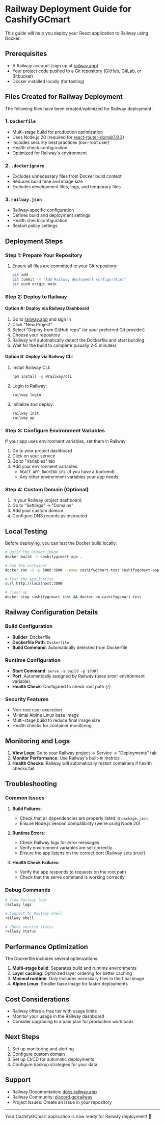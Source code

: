 # Railway Deployment Guide for CashifyGCmart

This guide will help you deploy your React application to Railway using Docker.

## Prerequisites

- A Railway account (sign up at [railway.app](https://railway.app))
- Your project code pushed to a Git repository (GitHub, GitLab, or Bitbucket)
- Docker installed locally (for testing)

## Files Created for Railway Deployment

The following files have been created/optimized for Railway deployment:

### 1. `Dockerfile`
- Multi-stage build for production optimization
- Uses Node.js 20 (required for react-router-dom@7.9.3)
- Includes security best practices (non-root user)
- Health check configuration
- Optimized for Railway's environment

### 2. `.dockerignore`
- Excludes unnecessary files from Docker build context
- Reduces build time and image size
- Excludes development files, logs, and temporary files

### 3. `railway.json`
- Railway-specific configuration
- Defines build and deployment settings
- Health check configuration
- Restart policy settings

## Deployment Steps

### Step 1: Prepare Your Repository

1. Ensure all files are committed to your Git repository:
   ```bash
   git add .
   git commit -m "Add Railway deployment configuration"
   git push origin main
   ```

### Step 2: Deploy to Railway

#### Option A: Deploy via Railway Dashboard

1. Go to [railway.app](https://railway.app) and sign in
2. Click "New Project"
3. Select "Deploy from GitHub repo" (or your preferred Git provider)
4. Choose your repository
5. Railway will automatically detect the Dockerfile and start building
6. Wait for the build to complete (usually 2-5 minutes)

#### Option B: Deploy via Railway CLI

1. Install Railway CLI:
   ```bash
   npm install -g @railway/cli
   ```

2. Login to Railway:
   ```bash
   railway login
   ```

3. Initialize and deploy:
   ```bash
   railway init
   railway up
   ```

### Step 3: Configure Environment Variables

If your app uses environment variables, set them in Railway:

1. Go to your project dashboard
2. Click on your service
3. Go to "Variables" tab
4. Add your environment variables:
   - `REACT_APP_BACKEND_URL` (if you have a backend)
   - Any other environment variables your app needs

### Step 4: Custom Domain (Optional)

1. In your Railway project dashboard
2. Go to "Settings" → "Domains"
3. Add your custom domain
4. Configure DNS records as instructed

## Local Testing

Before deploying, you can test the Docker build locally:

```bash
# Build the Docker image
docker build -t cashifygcmart-app .

# Run the container
docker run -d -p 3000:3000 --name cashifygcmart-test cashifygcmart-app

# Test the application
curl http://localhost:3000

# Clean up
docker stop cashifygcmart-test && docker rm cashifygcmart-test
```

## Railway Configuration Details

### Build Configuration
- **Builder**: Dockerfile
- **Dockerfile Path**: `Dockerfile`
- **Build Command**: Automatically detected from Dockerfile

### Runtime Configuration
- **Start Command**: `serve -s build -p $PORT`
- **Port**: Automatically assigned by Railway (uses `$PORT` environment variable)
- **Health Check**: Configured to check root path (`/`)

### Security Features
- Non-root user execution
- Minimal Alpine Linux base image
- Multi-stage build to reduce final image size
- Health checks for container monitoring

## Monitoring and Logs

1. **View Logs**: Go to your Railway project → Service → "Deployments" tab
2. **Monitor Performance**: Use Railway's built-in metrics
3. **Health Checks**: Railway will automatically restart containers if health checks fail

## Troubleshooting

### Common Issues

1. **Build Failures**:
   - Check that all dependencies are properly listed in `package.json`
   - Ensure Node.js version compatibility (we're using Node 20)

2. **Runtime Errors**:
   - Check Railway logs for error messages
   - Verify environment variables are set correctly
   - Ensure the app listens on the correct port (Railway sets `$PORT`)

3. **Health Check Failures**:
   - Verify the app responds to requests on the root path
   - Check that the serve command is working correctly

### Debug Commands

```bash
# View Railway logs
railway logs

# Connect to Railway shell
railway shell

# Check service status
railway status
```

## Performance Optimization

The Dockerfile includes several optimizations:

1. **Multi-stage build**: Separates build and runtime environments
2. **Layer caching**: Optimized layer ordering for better caching
3. **Minimal runtime**: Only includes necessary files in the final image
4. **Alpine Linux**: Smaller base image for faster deployments

## Cost Considerations

- Railway offers a free tier with usage limits
- Monitor your usage in the Railway dashboard
- Consider upgrading to a paid plan for production workloads

## Next Steps

1. Set up monitoring and alerting
2. Configure custom domain
3. Set up CI/CD for automatic deployments
4. Configure backup strategies for your data

## Support

- Railway Documentation: [docs.railway.app](https://docs.railway.app)
- Railway Community: [discord.gg/railway](https://discord.gg/railway)
- Project Issues: Create an issue in your repository

---

Your CashifyGCmart application is now ready for Railway deployment! 🚀
